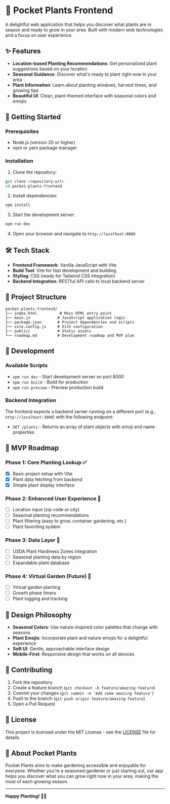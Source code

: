 # 🌿 Pocket Plants Frontend

A delightful web application that helps you discover what plants are in season and ready to grow in your area. Built with modern web technologies and a focus on user experience.

## ✨ Features

- **Location-based Planting Recommendations**: Get personalized plant suggestions based on your location
- **Seasonal Guidance**: Discover what's ready to plant right now in your area
- **Plant Information**: Learn about planting windows, harvest times, and growing tips
- **Beautiful UI**: Clean, plant-themed interface with seasonal colors and emojis

## 🚀 Getting Started

### Prerequisites

- Node.js (version 20 or higher)
- npm or yarn package manager

### Installation

1. Clone the repository:
```bash
git clone <repository-url>
cd pocket-plants-frontend
```

2. Install dependencies:
```bash
npm install
```

3. Start the development server:
```bash
npm run dev
```

4. Open your browser and navigate to `http://localhost:8000`

## 🛠️ Tech Stack

- **Frontend Framework**: Vanilla JavaScript with Vite
- **Build Tool**: Vite for fast development and building
- **Styling**: CSS (ready for Tailwind CSS integration)
- **Backend Integration**: RESTful API calls to local backend server

## 📁 Project Structure

```
pocket-plants-frontend/
├── index.html          # Main HTML entry point
├── main.js            # JavaScript application logic
├── package.json       # Project dependencies and scripts
├── vite.config.js     # Vite configuration
├── public/            # Static assets
└── roadmap.md         # Development roadmap and MVP plan
```

## 🔧 Development

### Available Scripts

- `npm run dev` - Start development server on port 8000
- `npm run build` - Build for production
- `npm run preview` - Preview production build

### Backend Integration

The frontend expects a backend server running on a different port (e.g., `http://localhost:3000`) with the following endpoint:
- `GET /plants` - Returns an array of plant objects with emoji and name properties

## 🎯 MVP Roadmap

### Phase 1: Core Planting Lookup ✅
- [x] Basic project setup with Vite
- [x] Plant data fetching from backend
- [x] Simple plant display interface

### Phase 2: Enhanced User Experience 🚧
- [ ] Location input (zip code or city)
- [ ] Seasonal planting recommendations
- [ ] Plant filtering (easy to grow, container gardening, etc.)
- [ ] Plant favoriting system

### Phase 3: Data Layer 🚧
- [ ] USDA Plant Hardiness Zones integration
- [ ] Seasonal planting data by region
- [ ] Expandable plant database

### Phase 4: Virtual Garden (Future) 🌱
- [ ] Virtual garden planting
- [ ] Growth phase timers
- [ ] Plant logging and tracking

## 🎨 Design Philosophy

- **Seasonal Colors**: Use nature-inspired color palettes that change with seasons
- **Plant Emojis**: Incorporate plant and nature emojis for a delightful experience
- **Soft UI**: Gentle, approachable interface design
- **Mobile-First**: Responsive design that works on all devices

## 🤝 Contributing

1. Fork the repository
2. Create a feature branch (`git checkout -b feature/amazing-feature`)
3. Commit your changes (`git commit -m 'Add some amazing feature'`)
4. Push to the branch (`git push origin feature/amazing-feature`)
5. Open a Pull Request

## 📝 License

This project is licensed under the MIT License - see the [LICENSE](LICENSE) file for details.

## 🌱 About Pocket Plants

Pocket Plants aims to make gardening accessible and enjoyable for everyone. Whether you're a seasoned gardener or just starting out, our app helps you discover what you can grow right now in your area, making the most of each growing season.

---

**Happy Planting! 🌿✨**
